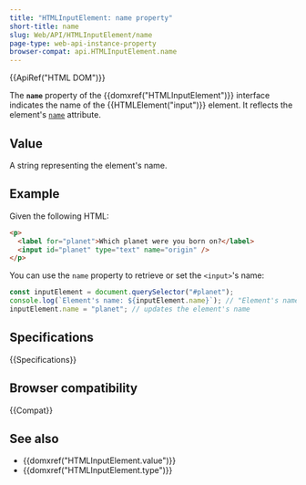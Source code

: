 ```yaml
---
title: "HTMLInputElement: name property"
short-title: name
slug: Web/API/HTMLInputElement/name
page-type: web-api-instance-property
browser-compat: api.HTMLInputElement.name
---
```


{{ApiRef("HTML DOM")}}

The **`name`** property of the {{domxref("HTMLInputElement")}} interface indicates the name of the {{HTMLElement("input")}} element. It reflects the element's [`name`](/en-US/docs/Web/HTML/Reference/Elements/input#name) attribute.

## Value

A string representing the element's name.

## Example

Given the following HTML:

```html
<p>
  <label for="planet">Which planet were you born on?</label>
  <input id="planet" type="text" name="origin" />
</p>
```

You can use the `name` property to retrieve or set the `<input>`'s name:

```js
const inputElement = document.querySelector("#planet");
console.log(`Element's name: ${inputElement.name}`); // "Element's name: origin"
inputElement.name = "planet"; // updates the element's name
```

## Specifications

{{Specifications}}

## Browser compatibility

{{Compat}}

## See also

- {{domxref("HTMLInputElement.value")}}
- {{domxref("HTMLInputElement.type")}}
